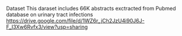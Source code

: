 Dataset
This daraset includes 66K abstracts exctracted from Pubmed database on urinary tract infections 
https://drive.google.com/file/d/1WZ6r_jCh2JzU4i90J6J-F_I3Xw6Rvfx3/view?usp=sharing
